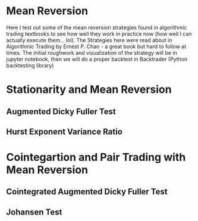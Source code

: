 # Mean Reversion
Here I test out some of the mean reversion strategies found in algorithmic trading textbooks to see how well they work in practice now (how well I can actually execute them... lol). The Strategies here were read about in Algorithmic Trading by Ernest P. Chan - a great book but hard to follow at times. The initial roughwork and visualization of the strategy will be in jupyter notebook, then we will do a proper backtest in Backtrader (Python backtesting library)

# Stationarity and Mean Reversion


## Augmented Dicky Fuller Test


## Hurst Exponent Variance Ratio



# Cointegartion and Pair Trading with Mean Reversion


## Cointegrated Augmented Dicky Fuller Test



## Johansen Test


